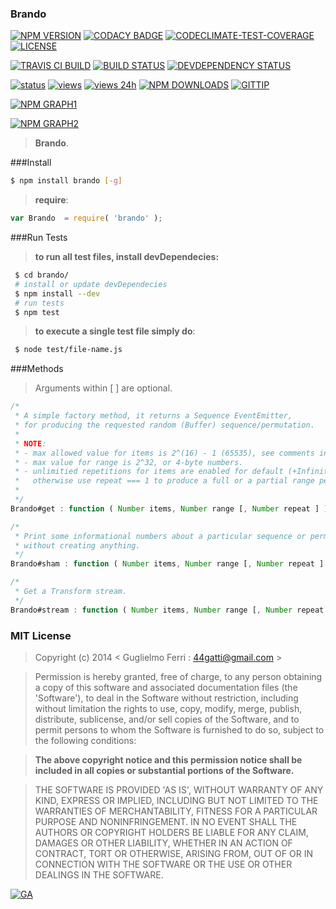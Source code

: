 ### Brando

[![NPM VERSION](http://img.shields.io/npm/v/brando.svg)](https://www.npmjs.org/package/brando)
[![CODACY BADGE](https://img.shields.io/codacy/b18ed7d95b0a4707a0ff7b88b30d3def.svg)](https://www.codacy.com/public/44gatti/brando)
[![CODECLIMATE-TEST-COVERAGE](https://codeclimate.com/github/rootslab/brando/badges/coverage.svg)](https://codeclimate.com/github/rootslab/brando)
[![LICENSE](http://img.shields.io/badge/license-MIT-blue.svg)](https://github.com/rootslab/brando#mit-license)

[![TRAVIS CI BUILD](http://img.shields.io/travis/rootslab/brando.svg)](http://travis-ci.org/rootslab/brando)
[![BUILD STATUS](http://img.shields.io/david/rootslab/brando.svg)](https://david-dm.org/rootslab/brando)
[![DEVDEPENDENCY STATUS](http://img.shields.io/david/dev/rootslab/brando.svg)](https://david-dm.org/rootslab/brando#info=devDependencies)

[![status](https://sourcegraph.com/api/repos/github.com/rootslab/brando/.badges/status.png)](https://sourcegraph.com/github.com/rootslab/brando)
[![views](https://sourcegraph.com/api/repos/github.com/rootslab/brando/.counters/views.png)](https://sourcegraph.com/github.com/rootslab/brando)
[![views 24h](https://sourcegraph.com/api/repos/github.com/rootslab/brando/.counters/views-24h.png)](https://sourcegraph.com/github.com/rootslab/brando)
[![NPM DOWNLOADS](http://img.shields.io/npm/dm/brando.svg)](http://npm-stat.com/charts.html?package=brando)
[![GITTIP](http://img.shields.io/gittip/rootslab.svg)](https://www.gittip.com/rootslab/)

[![NPM GRAPH1](https://nodei.co/npm-dl/brando.png)](https://nodei.co/npm/brando/)

[![NPM GRAPH2](https://nodei.co/npm/brando.png?downloads=true&downloadRank=true&stars=true)](https://nodei.co/npm/brando/)

> __Brando__.

###Install

```bash
$ npm install brando [-g]
```

> __require__:

```javascript
var Brando  = require( 'brando' );
```
###Run Tests

> __to run all test files, install devDependecies:__

```bash
 $ cd brando/
 # install or update devDependecies 
 $ npm install --dev
 # run tests
 $ npm test
```
> __to execute a single test file simply do__:

```bash
 $ node test/file-name.js
```

###Methods

> Arguments within [ ] are optional.

```javascript
/*
 * A simple factory method, it returns a Sequence EventEmitter,
 * for producing the requested random (Buffer) sequence/permutation.
 *
 * NOTE:
 * - max allowed value for items is 2^(16) - 1 (65535), see comments in the code.
 * - max value for range is 2^32, or 4-byte numbers.
 * - unlimitied repetitions for items are enabled for default (+Infinity),
 *   otherwise use repeat === 1 to produce a full or a partial range permutation.
 *   
 */
Brando#get : function ( Number items, Number range [, Number repeat ] ) : Sequence

/*
 * Print some informational numbers about a particular sequence or permutation,
 * without creating anything.
 */
Brando#sham : function ( Number items, Number range [, Number repeat ] ) : Sequence

/*
 * Get a Transform stream.
 */
Brando#stream : function ( Number items, Number range [, Number repeat [, Object stream_opt ] ] ) : SeqTransStream

```

### MIT License

> Copyright (c) 2014 &lt; Guglielmo Ferri : 44gatti@gmail.com &gt;

> Permission is hereby granted, free of charge, to any person obtaining
> a copy of this software and associated documentation files (the
> 'Software'), to deal in the Software without restriction, including
> without limitation the rights to use, copy, modify, merge, publish,
> distribute, sublicense, and/or sell copies of the Software, and to
> permit persons to whom the Software is furnished to do so, subject to
> the following conditions:

> __The above copyright notice and this permission notice shall be
> included in all copies or substantial portions of the Software.__

> THE SOFTWARE IS PROVIDED 'AS IS', WITHOUT WARRANTY OF ANY KIND,
> EXPRESS OR IMPLIED, INCLUDING BUT NOT LIMITED TO THE WARRANTIES OF
> MERCHANTABILITY, FITNESS FOR A PARTICULAR PURPOSE AND NONINFRINGEMENT.
> IN NO EVENT SHALL THE AUTHORS OR COPYRIGHT HOLDERS BE LIABLE FOR ANY
> CLAIM, DAMAGES OR OTHER LIABILITY, WHETHER IN AN ACTION OF CONTRACT,
> TORT OR OTHERWISE, ARISING FROM, OUT OF OR IN CONNECTION WITH THE
> SOFTWARE OR THE USE OR OTHER DEALINGS IN THE SOFTWARE.

[![GA](https://ga-beacon.appspot.com/UA-53998692-1/brando/Readme?pixel)](https://github.com/igrigorik/ga-beacon)